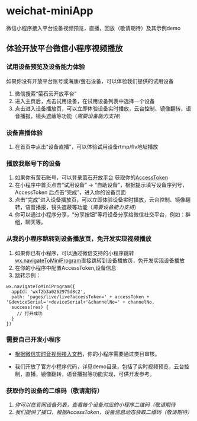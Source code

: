 # weichat-miniApp

微信小程序接入平台设备视频预览，直播，回放（敬请期待）及其示例demo

## 体验开放平台微信小程序视频播放

### 试用设备预览及设备能力体验 

如果你没有开放平台账号或海康/萤石设备，可以体验我们提供的试用设备

1. 微信搜索“萤石云开放平台”
2. 进入主页后，点击试用设备，在试用设备列表中选择一个设备
3. 点击进入设备播放页，可以立即体验设备实时播放，云台控制、镜像翻转，语音播报，镜头遮蔽等功能（*需要设备能力支持*）

### 设备直播体验

1. 在首页中点击“设备直播”，可以体验试用设备rtmp/flv地址播放

### 播放我账号下的设备
1. 如果你有萤石账号，可以登录[萤石开放平台](http://open.ys7.com) 获取你的[AccessToken](https://open.ys7.com/doc/zh/book/index/user.html)
2. 在小程序中首页点击“试用设备” -> “自助设备”，根据提示填写设备序列号，AccessToken 后点击“完成”，进入你的设备页面
3. 点击“完成”进入设备播放页，可以立即体验设备实时播放，云台控制、镜像翻转，语音播报，镜头遮蔽等功能（*需要设备能力支持*）
4. 你可以通过小程序分享，“分享按钮”等将设备分享给微信社交平台，例如：群组，聊天等。

### 从我的小程序跳转到设备播放页，免开发实现视频播放

1. 如果你已有小程序，可以通过微信支持的小程序跳转[wx.navigateToMiniProgram](https://developers.weixin.qq.com/miniprogram/dev/api/open-api/miniprogram-navigate/wx.navigateToMiniProgram.html)直接跳转到设备播放页，免开发实现设备播放
2. 在你的小程序中配置AccessToken,设备信息
3. 跳转示例：
```
wx.navigateToMiniProgram({
  appId: 'wxf2b3a0262975d8c2',
  path: 'pages/live/live?accessToken=' + accessToken + '&deviceSerial='+deviceSerial+'&channelNo=' + channelNo,
  success(res) {
    // 打开成功
  }
})
```
### 需要自己开发小程序
+ [根据微信实时音视频接入文档](https://developers.weixin.qq.com/miniprogram/dev/component/live-player.html)，你的小程序需要通过类目审核。

+ 我们开放了官方小程序代码，详见demo目录，包括了实时视频预览，云台控制，直播，镜像翻转，语音播报等功能实现，可供开发参考。

### 获取你的设备的二维码（敬请期待）
1. *你可以在官网设备列表，查看每个设备对应的小程序二维码（敬请期待*
2. *我们提供了接口，根据AccessToken，设备信息动态获取二维码（敬请期待）*
